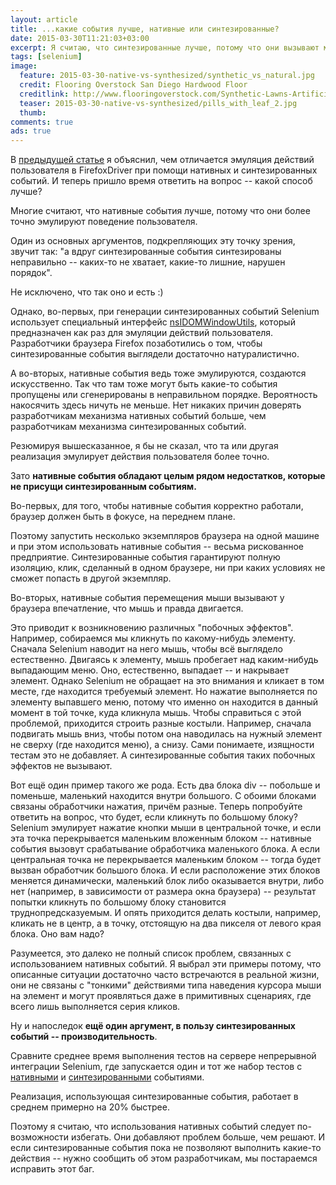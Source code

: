 ```yaml
---
layout: article
title: ...какие события лучше, нативные или синтезированные?
date: 2015-03-30T11:21:03+03:00
excerpt: Я считаю, что синтезированные лучше, потому что они вызывают меньше побочных эффектов, а по функциональности не уступают нативным.
tags: [selenium]
image:
  feature: 2015-03-30-native-vs-synthesized/synthetic_vs_natural.jpg
  credit: Flooring Overstock San Diego Hardwood Floor
  creditlink: http://www.flooringoverstock.com/Synthetic-Lawns-Artificial-Turf-_c_98.html
  teaser: 2015-03-30-native-vs-synthesized/pills_with_leaf_2.jpg
  thumb:
comments: true
ads: true
---
```

В [предыдущей статье](../what-are-native-and-synthesized-events/) я объяснил, чем отличается эмуляция действий пользователя в FirefoxDriver при помощи нативных и синтезированных событий. И теперь пришло время ответить на вопрос -- какой способ лучше?

Многие считают, что нативные события лучше, потому что они более точно эмулируют поведение пользователя.

Один из основных аргументов, подкрепляющих эту точку зрения, звучит так: "а вдруг синтезированные события синтезированы неправильно -- каких-то не хватает, какие-то лишние, нарушен порядок".

Не исключено, что так оно и есть :)

Однако, во-первых, при генерации синтезированных событий Selenium использует специальный интерфейс [nsIDOMWindowUtils](https://developer.mozilla.org/en-US/docs/Mozilla/Tech/XPCOM/Reference/Interface/nsIDOMWindowUtils), который предназначен как раз для эмуляции действий пользователя. Разработчики браузера Firefox позаботились о том, чтобы синтезированные события выглядели достаточно натуралистично.

А во-вторых, нативные события ведь тоже эмулируются, создаются искусственно. Так что там тоже могут быть какие-то события пропущены или сгенерированы в неправильном порядке. Вероятность накосячить здесь ничуть не меньше. Нет никаких причин доверять разработчикам механизма нативных событий больше, чем разработчикам механизма синтезированных событий.

Резюмируя вышесказанное, я бы не сказал, что та или другая реализация эмулирует действия пользователя более точно.

Зато **нативные события обладают целым рядом недостатков, которые не присущи синтезированным событиям.**

Во-первых, для того, чтобы нативные события корректно работали, браузер должен быть в фокусе, на переднем плане.

Поэтому запустить несколько экземпляров браузера на одной машине и при этом использовать нативные события -- весьма рискованное предприятие. Синтезированные события гарантируют полную изоляцию, клик, сделанный в одном браузере, ни при каких условиях не сможет попасть в другой экземпляр.

Во-вторых, нативные события перемещения мыши вызывают у браузера впечатление, что мышь и правда двигается.

Это приводит к возникновению различных "побочных эффектов". Например, собираемся мы кликнуть по какому-нибудь элементу. Сначала Selenium наводит на него мышь, чтобы всё выглядело естественно. Двигаясь к элементу, мышь пробегает над каким-нибудь выпадающим меню. Оно, естественно, выпадает -- и накрывает элемент. Однако Selenium не обращает на это внимания и кликает в том месте, где находится требуемый элемент. Но нажатие выполняется по элементу выпавшего меню, потому что именно он находится в данный момент в той точке, куда кликнула мышь. Чтобы справиться с этой проблемой, приходится строить разные костыли. Например, сначала подвигать мышь вниз, чтобы потом она наводилась на нужный элемент не сверху (где находится меню), а снизу. Сами понимаете, изящности тестам это не добавляет. А синтезированные события таких побочных эффектов не вызывают.

Вот ещё один пример такого же рода. Есть два блока div -- побольше и поменьше, маленький находится внутри большого. С обоими блоками связаны обработчики нажатия, причём разные. Теперь попробуйте ответить на вопрос, что будет, если кликнуть по большому блоку? Selenium эмулирует нажатие кнопки мыши в центральной точке, и если эта точка перекрывается маленьким вложенным блоком -- нативные события вызовут срабатывание обработчика маленького блока. А если центральная точка не перекрывается маленьким блоком -- тогда будет вызван обработчик большого блока. И если расположение этих блоков меняется динамически, маленький блок либо оказывается внутри, либо нет (например, в зависимости от размера окна браузера) -- результат попытки кликнуть по большому блоку становится труднопредсказуемым. И опять приходится делать костыли, например, кликать не в центр, а в точку, отстоящую на два пикселя от левого края блока. Оно вам надо?

Разумеется, это далеко не полный список проблем, связанных с использованием нативных событий. Я выбрал эти примеры потому, что описанные ситуации достаточно часто встречаются в реальной жизни, они не связаны с "тонкими" действиями типа наведения курсора мыши на элемент и могут проявляться даже в примитивных сценариях, где всего лишь выполняется серия кликов.

Ну и напоследок **ещё один аргумент, в пользу синтезированных событий -- производительность**.

Сравните среднее время выполнения тестов на сервере непрерывной интеграции Selenium, где запускается один и тот же набор тестов с [нативными](http://ci.seleniumhq.org:8080/job/Firefox%2031%20XP%20Native%20Java%20Tests/lastCompletedBuild/testReport/history/) и [синтезированными](http://ci.seleniumhq.org:8080/job/Firefox%2031%20XP%20Synthesized%20Java%20Tests/lastCompletedBuild/testReport/history/) событиями.

Реализация, использующая синтезированные события, работает в среднем примерно на 20% быстрее.

Поэтому я считаю, что использования нативных событий следует по-возможности избегать. Они добавляют проблем больше, чем решают. И если синтезированные события пока не позволяют выполнить какие-то действия -- нужно сообщить об этом разработчикам, мы постараемся исправить этот баг.

